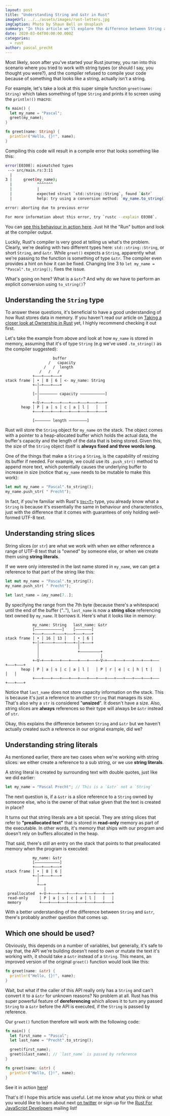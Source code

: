```yaml
---
layout: post
title: "Understanding String and &str in Rust"
imageUrl: ../../assets/images/rust-letters.jpg
imgCaption: Photo by Shaun Bell on Unsplash
summary: "In this article we'll explore the difference between String and str in Rust and when to use which."
date: 2020-03-04T00:00:00.000Z
categories:
  - rust
author: pascal_precht
---
```


Most likely, soon after you've started your Rust journey, you ran into this scenario where you tried to work with string types (or should I say, you thought you were?), and the compiler refused to compile your code because of something that looks like a string, actually isn't a string.

For example, let's take a look at this super simple function `greet(name: String)` which takes something of type `String` and prints it to screen using the `println!()` macro:

```rust
fn main() {
  let my_name = "Pascal";
  greet(my_name);
}

fn greet(name: String) {
  println!("Hello, {}!", name);
}
```

Compiling this code will result in a compile error that looks something like this:

```sh
error[E0308]: mismatched types
 --> src/main.rs:3:11
  |
3 |     greet(my_name);
  |           ^^^^^^^
  |           |
  |           expected struct `std::string::String`, found `&str`
  |           help: try using a conversion method: `my_name.to_string()`

error: aborting due to previous error

For more information about this error, try `rustc --explain E0308`.
```

You can [see this behaviour in action here](https://play.rust-lang.org/?version=stable&mode=debug&edition=2018&gist=c7a2f191abc0eae9a201f1f65c6a4f12). Just hit the "Run" button and look at the compiler output.

Luckily, Rust's compiler is very good at telling us what's the problem. Clearly, we're dealing with two different types here: `std::string::String`, or short `String`, and `&str`. While `greet()` expects a `String`, apparently what we're passing to the function is something of type `&str`. The compiler even provides a hint on how it can be fixed. Changing line 3 to `let my_name = "Pascal".to_string();` fixes the issue.

What's going on here? What is a `&str`? And why do we have to perform an explicit conversion using `to_string()`?

## Understanding the `String` type

To answer these questions, it's beneficial to have a good understanding of how Rust stores data in memory. If you haven't read our article on [Taking a closer look at Ownership in Rust](/ownership-in-rust/) yet, I highly recommend checking it out first.

Let's take the example from above and look at how `my_name` is stored in memory, assuming that it's of type `String` (e.g we've used `.to_string()` as the compiler suggested):

```
                     buffer
                   /   capacity
                 /   /  length
               /   /   /
            +–––+–––+–––+
stack frame │ • │ 8 │ 6 │ <- my_name: String
            +–│–+–––+–––+
              │
            [–│–––––––– capacity –––––––––––]
              │
            +–V–+–––+–––+–––+–––+–––+–––+–––+
       heap │ P │ a │ s │ c │ a │ l │   │   │
            +–––+–––+–––+–––+–––+–––+–––+–––+

            [––––––– length ––––––––]
```

Rust will store the `String` object for `my_name` on the stack. The object comes with a pointer to a heap-allocated buffer which holds the actual data, the buffer's capacity and the length of the data that is being stored. Given this, the size of the `String` object itself is **always fixed and three words long**.

One of the things that make a `String` a `String`, is the capability of resizing its buffer if needed. For example, we could use its `.push_str()` method to append more text, which potentially causes the underlying buffer to increase in size (notice that `my_name` needs to be mutable to make this work):

```rust
let mut my_name = "Pascal".to_string();
my_name.push_str( " Precht");
```

In fact, if you're familiar with Rust's [`Vec<T>`](https://doc.rust-lang.org/std/vec/index.html) type, you already know what a `String` is because it's essentially the same in behaviour and characteristics, just with the difference that it comes with guarantees of only holding well-formed UTF-8 text.

## Understanding string slices

String slices (or `str`) are what we work with when we either reference a range of UTF-8 text that is "owned" by someone else, or when we create them using **string literals**.

If we were only interested in the last name stored in `my_name`, we can get a reference to that part of the string like this:

```rust
let mut my_name = "Pascal".to_string();
my_name.push_str( " Precht");

let last_name = &my_name[7..];
```

By specifying the range from the 7th byte (because there's a whitespace) until the end of the buffer (".."), `last_name` is now a **string slice** referencing text owned by `my_name`. It borrows it. Here's what it looks like in memory:

```
            my_name: String   last_name: &str
            [––––––––––––]    [–––––––]
            +–––+––––+––––+–––+–––+–––+
stack frame │ • │ 16 │ 13 │   │ • │ 6 │ 
            +–│–+––––+––––+–––+–│–+–––+
              │                 │
              │                 +–––––––––+
              │                           │
            +–V–+–––+–––+–––+–––+–––+–––+–V–+–––+–––+–––+–––+–––+–––+–––+–––+
       heap │ P │ a │ s │ c │ a │ l │   │ P │ r │ e │ c │ h │ t │   │   │   │
            +–––+–––+–––+–––+–––+–––+–––+–––+–––+–––+–––+–––+–––+–––+–––+–––+
```

Notice that `last_name` does not store capacity information on the stack. This is because it's just a reference to another `String` that manages its size. That's also why a `str` is considered "**unsized**". It doesn't have a size. Also, string slices are **always** references so their type will always be `&str` instead of `str`.

Okay, this explains the difference between `String` and `&str` but we haven't actually created such a reference in our original example, did we?

## Understanding string literals

As mentioned earlier, there are two cases when we're working with string slices: we either create a reference to a sub string, or we use **string literals**.

A string literal is created by surrounding text with double quotes, just like we did earlier:

```rust
let my_name = "Pascal Precht"; // This is a `&str` not a `String`
```

The next question is, if a `&str` is a slice reference to a `String` owned by someone else, who is the owner of that value given that the text is created in place?

It turns out that string literals are a bit special. They are string slices that refer to **"preallocated text"** that is stored in **read-only** memory as part of the executable. In other words, it's memory that ships with our program and doesn't rely on buffers allocated in the heap.

That said, there's still an entry on the stack that points to that preallocated memory when the program is executed:

```
            my_name: &str
            [–––––––––––]
            +–––+–––+–––+
stack frame │ • │ 8 │ 6 │ 
            +–│–+–––+–––+
              │                 
              +––+                
                 │
 preallocated  +–V–+–––+–––+–––+–––+–––+–––+–––+
 read-only     │ P │ a │ s │ c │ a │ l │   │   │
 memory        +–––+–––+–––+–––+–––+–––+–––+–––+

```

With a better understanding of the difference between `String` and `&str`, there's probably another question that comes up.

## Which one should be used?

Obviously, this depends on a number of variables, but generally, it's safe to say that, the API we're building doesn't need to own or mutate the text it's working with, it should take a `&str` instead of a `String`. This means, an improved version of the original `greet()` function would look like this:

```rust
fn greet(name: &str) {
  println!("Hello, {}!", name);
}
```

Wait, but what if the caller of this API really only has a `String` and can't convert it to a `&str` for unknown reasons? No problem at all. Rust has this super powerful feature of **dereferencing** which allows it to turn any passed `String` to a `&str` before the API is executed, if the `String` is passed by reference. 

Our `greet()` function therefore will work with the following code:

```rust
fn main() {
  let first_name = "Pascal";
  let last_name = "Precht".to_string();

  greet(first_name);
  greet(&last_name); // `last_name` is passed by reference
}

fn greet(name: &str) {
  println!("Hello, {}!", name);
}
```

See it in action [here](https://play.rust-lang.org/?version=stable&mode=debug&edition=2018&gist=0fd3fcd6a4a00fdebf30844a15fe6f52)!

That's it! I hope this article was useful. Let me know what you think or what you would like to learn about next [on twitter](https://twitter.com/PascalPrecht) or sign up for the [Rust For JavaScript Developers](/categories/rust) mailing list!
